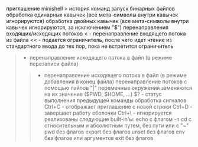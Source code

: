 приглашение minishell >
история команд
запуск бинарных файлов
обработка одинарных кавычек (все мета-символы внутри кавычек игнорируются)
обработка двойных кавычек (все мета-символы внутри кавычек игнорируются, за исключением "$")
перенаправления входящих/исходящих потоков
< - перенаправление входящего потока из файла
<< - подается ограничитель, после чего идет чтение из стандартного ввода до тех пор, пока не встретится ограничитель
> - перенаправление исходящего потока в файл (в режиме перезаписи файла)
>> - перенаправление исходящего потока в файл (в режиме добавления в конец файла)
перенаправление потоков с помощью пайпов "|"
переменные окружения заменяются на их значение ($PWD, $HOME, ...)
$? - статус выполнения предыдущей команды
обработка сигналов
Ctrl+C - отображает приглашение с новой строки
Ctrl+D - завершает работу оболочки
Ctrl+\ - игнорируется
реализованы следующие built-in'ы:
echo с флагом -n
cd с относительным и абсолютным путем, без пути или с "~"
pwd без флагов
export без флагов
unset без флагов
env без флагов или аргументов
exit без флагов
